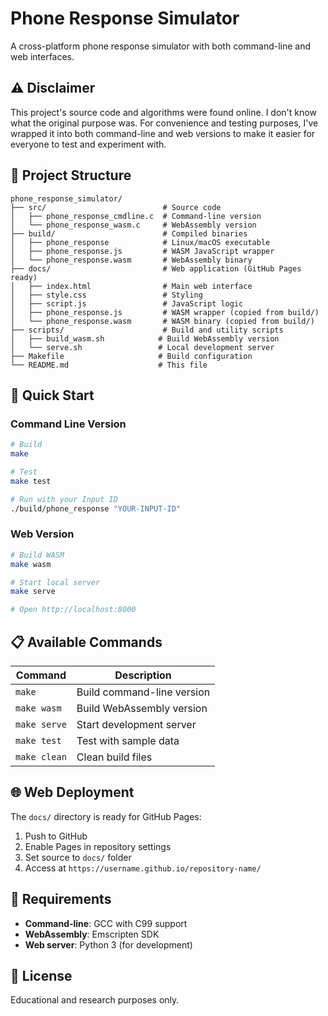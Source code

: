# Phone Response Simulator

A cross-platform phone response simulator with both command-line and web interfaces.

## ⚠️ Disclaimer

This project's source code and algorithms were found online. I don't know what the original purpose was. For convenience and testing purposes, I've wrapped it into both command-line and web versions to make it easier for everyone to test and experiment with.

## 📁 Project Structure

```
phone_response_simulator/
├── src/                          # Source code
│   ├── phone_response_cmdline.c  # Command-line version
│   └── phone_response_wasm.c     # WebAssembly version
├── build/                        # Compiled binaries
│   ├── phone_response            # Linux/macOS executable
│   ├── phone_response.js         # WASM JavaScript wrapper
│   └── phone_response.wasm       # WebAssembly binary
├── docs/                         # Web application (GitHub Pages ready)
│   ├── index.html                # Main web interface
│   ├── style.css                 # Styling
│   ├── script.js                 # JavaScript logic
│   ├── phone_response.js         # WASM wrapper (copied from build/)
│   └── phone_response.wasm       # WASM binary (copied from build/)
├── scripts/                      # Build and utility scripts
│   ├── build_wasm.sh            # Build WebAssembly version
│   └── serve.sh                 # Local development server
├── Makefile                     # Build configuration
└── README.md                    # This file
```

## 🚀 Quick Start

### Command Line Version
```bash
# Build
make

# Test
make test

# Run with your Input ID
./build/phone_response "YOUR-INPUT-ID"
```

### Web Version
```bash
# Build WASM
make wasm

# Start local server
make serve

# Open http://localhost:8000
```

## 📋 Available Commands

| Command | Description |
|---------|-------------|
| `make` | Build command-line version |
| `make wasm` | Build WebAssembly version |
| `make serve` | Start development server |
| `make test` | Test with sample data |
| `make clean` | Clean build files |

## 🌐 Web Deployment

The `docs/` directory is ready for GitHub Pages:

1. Push to GitHub
2. Enable Pages in repository settings
3. Set source to `docs/` folder
4. Access at `https://username.github.io/repository-name/`

## 🔧 Requirements

- **Command-line**: GCC with C99 support
- **WebAssembly**: Emscripten SDK
- **Web server**: Python 3 (for development)

## 📄 License

Educational and research purposes only.